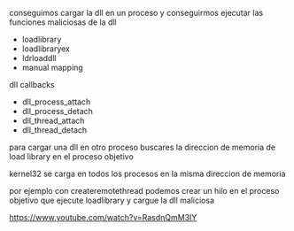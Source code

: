 conseguimos cargar la dll en un proceso y conseguirmos ejecutar las funciones maliciosas de la dll

- loadlibrary
- loadlibraryex
- ldrloaddll
- manual mapping

dll callbacks

- dll_process_attach
- dll_process_detach
- dll_thread_attach
- dll_thread_detach

para cargar una dll en otro proceso buscares la direccion de memoria de load library en el proceso objetivo

kernel32 se carga en todos los procesos en la misma direccion de memoria

por ejemplo con createremotethread podemos crear un hilo en el proceso objetivo que ejecute loadlibrary y cargue la dll maliciosa

https://www.youtube.com/watch?v=RasdnQmM3IY